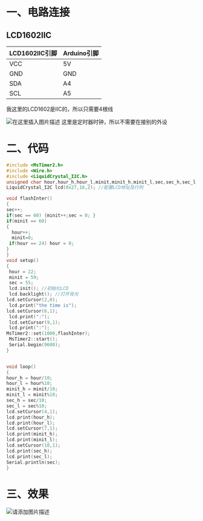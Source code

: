 # 一、电路连接
## LCD1602IIC
| LCD1602IIC引脚 | Arduino引脚 |
|--|--|
| VCC | 5V |
| GND | GND |
| SDA | A4 |
| SCL | A5 |

我这里的LCD1602是IIC的，所以只需要4根线

![在这里插入图片描述](https://img-blog.csdnimg.cn/f0f63b0ccc684b42b617c94a959a2ea6.png)
这里是定时器时钟，所以不需要在接别的外设
# 二、代码

```c
#include <MsTimer2.h>
#include <Wire.h>
#include <LiquidCrystal_I2C.h>
unsigned char hour,hour_h,hour_l,minit,minit_h,minit_l,sec,sec_h,sec_l;
LiquidCrystal_I2C lcd(0x27,16,2); //配置LCD地址及行列

void flashInter()
{
sec++;
if(sec == 60) {minit++;sec = 0; }
if(minit == 60)
{
  hour++;
  minit=0;
 if(hour == 24) hour = 0;
}
}
void setup()
{
 hour = 22;
 minit = 59;
 sec = 55;
 lcd.init(); //初始化LCD
 lcd.backlight(); //打开背光
lcd.setCursor(2,0);
 lcd.print("the time is");
lcd.setCursor(6,1);
 lcd.print(":");
 lcd.setCursor(9,1);
 lcd.print(":");
MsTimer2::set(1000,flashInter);
 MsTimer2::start();
 Serial.begin(9600);
}


void loop()
{
hour_h = hour/10;
hour_l = hour%10;
minit_h = minit/10;
minit_l = minit%10;
sec_h = sec/10;
sec_l = sec%10;
lcd.setCursor(4,1);
lcd.print(hour_h);
lcd.print(hour_l);
lcd.setCursor(7,1);
lcd.print(minit_h);
lcd.print(minit_l);
lcd.setCursor(10,1);
lcd.print(sec_h);
lcd.print(sec_l);
Serial.println(sec);
}
```
# 三、效果
![请添加图片描述](https://img-blog.csdnimg.cn/a6362c6648f848e287ca3f2a3aa7560e.gif)
